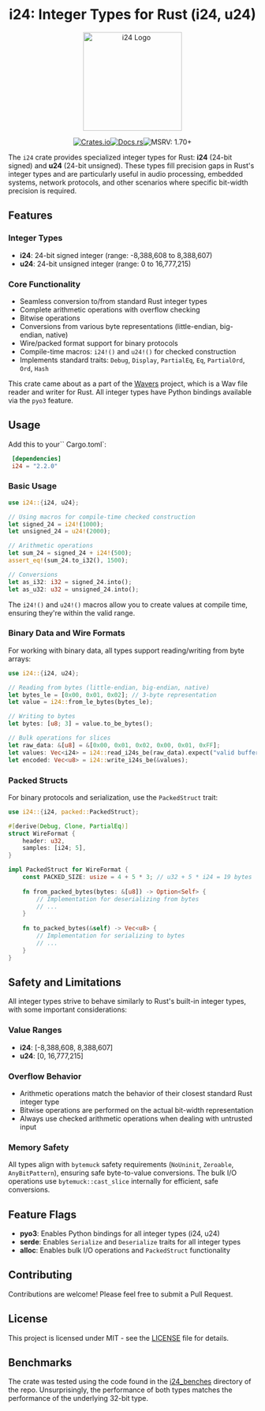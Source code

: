 <div align="center">

# i24: Integer Types for Rust (i24, u24)

<img src="logo.png" alt="i24 Logo" width="200"/>

[![Crates.io](https://img.shields.io/crates/v/i24.svg)](https://crates.io/crates/i24)[![Docs.rs](https://docs.rs/i24/badge.svg)](https://docs.rs/i24)![MSRV: 1.70+](https://img.shields.io/badge/MSRV-1.70+-blue)
</div>

The ``i24`` crate provides specialized integer types for Rust: **i24** (24-bit signed) and **u24** (24-bit unsigned). These types fill precision gaps in Rust's integer types and are particularly useful in audio processing, embedded systems, network protocols, and other scenarios where specific bit-width precision is required.

## Features

### Integer Types

- **i24**: 24-bit signed integer (range: -8,388,608 to 8,388,607)
- **u24**: 24-bit unsigned integer (range: 0 to 16,777,215)

### Core Functionality

- Seamless conversion to/from standard Rust integer types
- Complete arithmetic operations with overflow checking
- Bitwise operations
- Conversions from various byte representations (little-endian, big-endian, native)
- Wire/packed format support for binary protocols
- Compile-time macros: ``i24!()`` and ``u24!()`` for checked construction
- Implements standard traits: ``Debug``, ``Display``, ``PartialEq``, ``Eq``, ``PartialOrd``, ``Ord``, ``Hash``

This crate came about as a part of the [Wavers](https://crates.io/crates/wavers) project, which is a Wav file reader and writer for Rust.
All integer types have Python bindings available via the ``pyo3`` feature.

## Usage

 Add this to your`` Cargo.toml`:

````toml
 [dependencies]
 i24 = "2.2.0"
````

### Basic Usage

````rust
use i24::{i24, u24};

// Using macros for compile-time checked construction
let signed_24 = i24!(1000);
let unsigned_24 = u24!(2000);

// Arithmetic operations
let sum_24 = signed_24 + i24!(500);
assert_eq!(sum_24.to_i32(), 1500);

// Conversions
let as_i32: i32 = signed_24.into();
let as_u32: u32 = unsigned_24.into();
````

The ``i24!()`` and ``u24!()`` macros allow you to create values at compile time, ensuring they're within the valid range.

### Binary Data and Wire Formats

For working with binary data, all types support reading/writing from byte arrays:

````rust
use i24::{i24, u24};

// Reading from bytes (little-endian, big-endian, native)
let bytes_le = [0x00, 0x01, 0x02]; // 3-byte representation
let value = i24::from_le_bytes(bytes_le);

// Writing to bytes
let bytes: [u8; 3] = value.to_be_bytes();

// Bulk operations for slices
let raw_data: &[u8] = &[0x00, 0x01, 0x02, 0x00, 0x01, 0xFF];
let values: Vec<i24> = i24::read_i24s_be(raw_data).expect("valid buffer");
let encoded: Vec<u8> = i24::write_i24s_be(&values);
````

### Packed Structs

For binary protocols and serialization, use the ``PackedStruct`` trait:

````rust
use i24::{i24, packed::PackedStruct};

#[derive(Debug, Clone, PartialEq)]
struct WireFormat {
    header: u32,
    samples: [i24; 5],
}

impl PackedStruct for WireFormat {
    const PACKED_SIZE: usize = 4 + 5 * 3; // u32 + 5 * i24 = 19 bytes
    
    fn from_packed_bytes(bytes: &[u8]) -> Option<Self> {
        // Implementation for deserializing from bytes
        // ...
    }
    
    fn to_packed_bytes(&self) -> Vec<u8> {
        // Implementation for serializing to bytes
        // ...
    }
}
````

## Safety and Limitations

All integer types strive to behave similarly to Rust's built-in integer types, with some important considerations:

### Value Ranges

- **i24**: [-8,388,608, 8,388,607]
- **u24**: [0, 16,777,215]

### Overflow Behavior

- Arithmetic operations match the behavior of their closest standard Rust integer type
- Bitwise operations are performed on the actual bit-width representation
- Always use checked arithmetic operations when dealing with untrusted input

### Memory Safety

All types align with ``bytemuck`` safety requirements (``NoUninit``, ``Zeroable``, ``AnyBitPattern``), ensuring safe byte-to-value conversions. The bulk I/O operations use ``bytemuck::cast_slice`` internally for efficient, safe conversions.

## Feature Flags

- **pyo3**: Enables Python bindings for all integer types (i24, u24)
- **serde**: Enables ``Serialize`` and ``Deserialize`` traits for all integer types
- **alloc**: Enables bulk I/O operations and ``PackedStruct`` functionality

## Contributing

 Contributions are welcome! Please feel free to submit a Pull Request.

## License

 This project is licensed under MIT - see the [LICENSE](https://github.com/jmg049/i24/blob/main/LICENSE) file for details.

## Benchmarks

The crate was tested using the code found in the [i24_benches](./i24_benches) directory of the repo. Unsurprisingly, the performance of both types matches the performance of the underlying 32-bit type.
